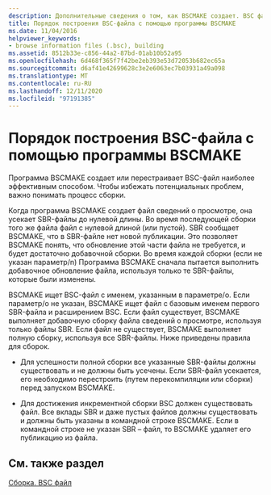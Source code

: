 ```yaml
---
description: Дополнительные сведения о том, как BSCMAKE создает. BSC файл
title: Порядок построения BSC-файла с помощью программы BSCMAKE
ms.date: 11/04/2016
helpviewer_keywords:
- browse information files (.bsc), building
ms.assetid: 8512b33e-c856-44a2-87bd-01ab10b52a95
ms.openlocfilehash: 6d468f365f7f42be2eb393e53d72053b682ec65a
ms.sourcegitcommit: d6af41e42699628c3e2e6063ec7b03931a49a098
ms.translationtype: MT
ms.contentlocale: ru-RU
ms.lasthandoff: 12/11/2020
ms.locfileid: "97191385"
---
```

# <a name="how-bscmake-builds-a-bsc-file"></a>Порядок построения BSC-файла с помощью программы BSCMAKE

Программа BSCMAKE создает или перестраивает BSC-файл наиболее эффективным способом. Чтобы избежать потенциальных проблем, важно понимать процесс сборки.

Когда программа BSCMAKE создает файл сведений о просмотре, она усекает SBR-файлы до нулевой длины. Во время последующей сборки того же файла файл с нулевой длиной (или пустой). SBR сообщает BSCMAKE, что в SBR-файле нет новой публикации. Это позволяет BSCMAKE понять, что обновление этой части файла не требуется, и будет достаточно добавочной сборки. Во время каждой сборки (если не указан параметр/n) Программа BSCMAKE сначала пытается выполнить добавочное обновление файла, используя только те SBR-файлы, которые были изменены.

BSCMAKE ищет BSC-файл с именем, указанным в параметре/o. Если параметр/o не указан, BSCMAKE ищет файл с базовым именем первого SBR-файла и расширением BSC. Если файл существует, BSCMAKE выполняет добавочную сборку файла сведений о просмотре, используя только файлы SBR. Если файл не существует, BSCMAKE выполняет полную сборку, используя все SBR-файлы. Ниже приведены правила для сборок.

- Для успешности полной сборки все указанные SBR-файлы должны существовать и не должны быть усечены. Если SBR-файл усекается, его необходимо перестроить (путем перекомпиляции или сборки) перед запуском BSCMAKE.

- Для достижения инкрементной сборки BSC должен существовать файл. Все вклады SBR и даже пустых файлов должны существовать и должны быть указаны в командной строке BSCMAKE. Если в командной строке не указан SBR – файл, то BSCMAKE удаляет его публикацию из файла.

## <a name="see-also"></a>См. также раздел

[Сборка. BSC файл](building-a-dot-bsc-file.md)
